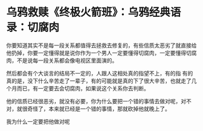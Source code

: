 # 乌鸦救赎《终极火箭班》：乌鸦经典语录：切腐肉

你要知道其实不是每一段关系都值得去拯救去修复的，有些信质太恶劣了就直接给他扔掉，你要一定懂得就是说你作为一个男人一定要懂得切腐肉，一定要懂得切腐肉，不是说每一段关系都会像电视区里面演的。

然后都会有个大谈言的结局不一定的，人跟人这相处真的指望不上，有的指 有的真的是，没下什么辛苦走了一辈子，有的可能就是真的下了很大辛苦，也就走了几个月而已，有一定要去会切腐肉，如果说这个关系你去判断。

他的信质已经很恶劣，就没有必要，你为什么要把一个错的事情去做对呢，对不对，就很奇怪了，本来就已经是一个错的事情，那就砍掉他就晚上了。

我为什么一定要把他做对呢